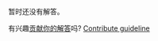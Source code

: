 
暂时还没有解答。

有兴趣[贡献你的解答](https://github.com/BFEdev/BFE.dev-solutions/blob/main/design/design-bfe-dev_zh.md)吗? [Contribute guideline](https://github.com/BFEdev/BFE.dev-solutions#how-to-contribute)
